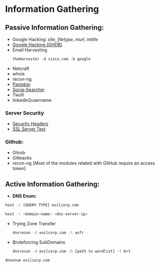 # Information Gathering

## **Passive Information Gathering:**

- Google Hacking: *site*, *filetype*, *inurl*, *intitle*
- [Google Hacking (GHDB)](https://www.exploit-db.com/google-hacking-database)
-  Email Harvesting
	```sql
	theHarvester -d cisco.com -b google
	```
- Netcraft
- whois
- recon-ng
- [Pastebin](https://pastebin.ga/)
- [Socia-Searcher](https://www.social-searcher.com)
- Twofi
- linkedin2username
### Server Security

- [Security Headers](https://securityheaders.com/)
- [SSL Server Test](https://www.ssllabs.com/ssltest/)
###  **Github:**

- Gitrob
- Gitleacks
- recon-ng \[Most of the modules related with GitHub require an access token\]

## **Active Information Gathering:**
- **DNS Enum:**
```bash
host -t [QUERY TYPE] evilcorp.com
```

```bash
host -l <domain-name> <dns-server-ip>
```
- Trying Zone Transfer
	```bash
	dnsrecon -d evilcorp.com -t axfr
	```
- Bruteforcing SubDomains
	```bash
	dnsrecon -d evilcorp.com -D [path to wordlist] -t brt
	```
```bash
dnsenum evilcorp.com
```
	
